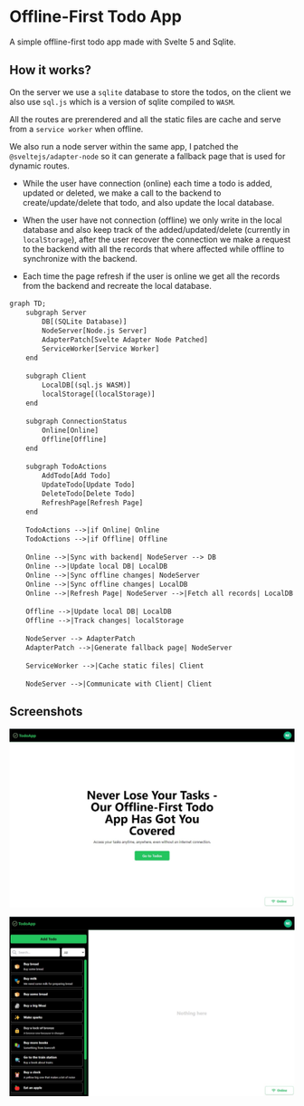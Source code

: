 # Offline-First Todo App

A simple offline-first todo app made with Svelte 5 and Sqlite.

## How it works?

On the server we use a `sqlite` database to store the todos, on the client we also use `sql.js` which is a version of
sqlite compiled to `WASM`.

All the routes are prerendered and all the static files are cache and serve from a `service worker` when offline.

We also run a node server within the same app, I patched the `@sveltejs/adapter-node` so it can generate a fallback page that is used for dynamic routes.

- While the user have connection (online) each time a todo is added, updated or deleted, we make a call to the backend to create/update/delete that todo,
  and also update the local database.

- When the user have not connection (offline) we only write in the local database and also keep track of the added/updated/delete (currently in `localStorage`),
  after the user recover the connection we make a request to the backend with all the records that where affected while offline to synchronize with the backend.

- Each time the page refresh if the user is online we get all the records from the backend and recreate the local database.

```mermaid
graph TD;
    subgraph Server
        DB[(SQLite Database)]
        NodeServer[Node.js Server]
        AdapterPatch[Svelte Adapter Node Patched]
        ServiceWorker[Service Worker]
    end

    subgraph Client
        LocalDB[(sql.js WASM)]
        localStorage[(localStorage)]
    end

    subgraph ConnectionStatus
        Online[Online]
        Offline[Offline]
    end

    subgraph TodoActions
        AddTodo[Add Todo]
        UpdateTodo[Update Todo]
        DeleteTodo[Delete Todo]
        RefreshPage[Refresh Page]
    end

    TodoActions -->|if Online| Online
    TodoActions -->|if Offline| Offline

    Online -->|Sync with backend| NodeServer --> DB
    Online -->|Update local DB| LocalDB
    Online -->|Sync offline changes| NodeServer
    Online -->|Sync offline changes| LocalDB
    Online -->|Refresh Page| NodeServer -->|Fetch all records| LocalDB

    Offline -->|Update local DB| LocalDB
    Offline -->|Track changes| localStorage

    NodeServer --> AdapterPatch
    AdapterPatch -->|Generate fallback page| NodeServer

    ServiceWorker -->|Cache static files| Client

    NodeServer -->|Communicate with Client| Client
```

## Screenshots

![Home](./assets/todo_home.jpg)

![Home](./assets/todo_app.jpg)
